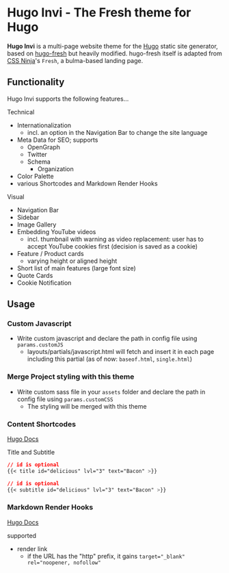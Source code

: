 # Hugo Invi - The Fresh theme for Hugo

**Hugo Invi** is a multi-page website theme for the [Hugo](https://gohugo.io) static site generator, based on [hugo-fresh](https://github.com/StefMa/hugo-fresh) but heavily modified. hugo-fresh itself is adapted from [CSS Ninja](https://cssninja.io/product/fresh)'s `Fresh`, a bulma-based landing page.

## Functionality

Hugo Invi supports the following features…

Technical
* Internationalization
  * incl. an option in the Navigation Bar to change the site language
* Meta Data for SEO; supports
  * OpenGraph
  * Twitter
  * Schema
    * Organization
* Color Palette
* various Shortcodes and Markdown Render Hooks

Visual
* Navigation Bar
* Sidebar
* Image Gallery
* Embedding YouTube videos
  * incl. thumbnail with warning as video replacement: user has to accept YouTube cookies first (decision is saved as a cookie)
* Feature / Product cards
  * varying height or aligned height
* Short list of main features (large font size)
* Quote Cards
* Cookie Notification

## Usage

### Custom Javascript

* Write custom javascript and declare the path in config file using `params.customJS`
  * layouts/partials/javascript.html will fetch and insert it in each page including this partial (as of now: `baseof.html`, `single.html`)


### Merge Project styling with this theme

* Write custom sass file in your `assets` folder and declare the path in config file using `params.customCSS`
  * The styling will be merged with this theme


### Content Shortcodes

[Hugo Docs](https://gohugo.io/content-management/shortcodes/)

Title and Subtitle
```css
// id is optional
{{< title id="delicious" lvl="3" text="Bacon" >}}

// id is optional
{{< subtitle id="delicious" lvl="3" text="Bacon" >}}
```

### Markdown Render Hooks

[Hugo Docs](https://gohugo.io/templates/render-hooks/)

supported
* render link
  * if the URL has the "http" prefix, it gains `target="_blank" rel="noopener, nofollow"`